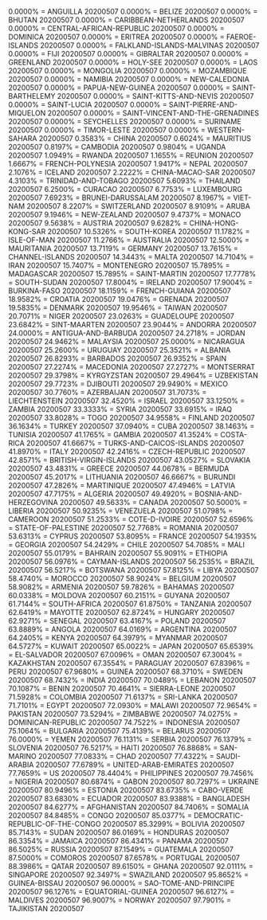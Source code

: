 0.0000% = ANGUILLA 20200507 
0.0000% = BELIZE 20200507 
0.0000% = BHUTAN 20200507 
0.0000% = CARIBBEAN-NETHERLANDS 20200507 
0.0000% = CENTRAL-AFRICAN-REPUBLIC 20200507 
0.0000% = DOMINICA 20200507 
0.0000% = ERITREA 20200507 
0.0000% = FAEROE-ISLANDS 20200507 
0.0000% = FALKLAND-ISLANDS-MALVINAS 20200507 
0.0000% = FIJI 20200507 
0.0000% = GIBRALTAR 20200507 
0.0000% = GREENLAND 20200507 
0.0000% = HOLY-SEE 20200507 
0.0000% = LAOS 20200507 
0.0000% = MONGOLIA 20200507 
0.0000% = MOZAMBIQUE 20200507 
0.0000% = NAMIBIA 20200507 
0.0000% = NEW-CALEDONIA 20200507 
0.0000% = PAPUA-NEW-GUINEA 20200507 
0.0000% = SAINT-BARTHELEMY 20200507 
0.0000% = SAINT-KITTS-AND-NEVIS 20200507 
0.0000% = SAINT-LUCIA 20200507 
0.0000% = SAINT-PIERRE-AND-MIQUELON 20200507 
0.0000% = SAINT-VINCENT-AND-THE-GRENADINES 20200507 
0.0000% = SEYCHELLES 20200507 
0.0000% = SURINAME 20200507 
0.0000% = TIMOR-LESTE 20200507 
0.0000% = WESTERN-SAHARA 20200507 
0.3583% = CHINA 20200507 
0.6024% = MAURITIUS 20200507 
0.8197% = CAMBODIA 20200507 
0.9804% = UGANDA 20200507 
1.0949% = RWANDA 20200507 
1.1655% = REUNION 20200507 
1.6667% = FRENCH-POLYNESIA 20200507 
1.9417% = NEPAL 20200507 
2.1076% = ICELAND 20200507 
2.2222% = CHINA-MACAO-SAR 20200507 
4.3103% = TRINIDAD-AND-TOBAGO 20200507 
5.6093% = THAILAND 20200507 
6.2500% = CURACAO 20200507 
6.7753% = LUXEMBOURG 20200507 
7.6923% = BRUNEI-DARUSSALAM 20200507 
8.1967% = VIET-NAM 20200507 
8.2207% = SWITZERLAND 20200507 
8.9109% = ARUBA 20200507 
9.1946% = NEW-ZEALAND 20200507 
9.4737% = MONACO 20200507 
9.5638% = AUSTRIA 20200507 
9.6282% = CHINA-HONG-KONG-SAR 20200507 
10.5326% = SOUTH-KOREA 20200507 
11.1782% = ISLE-OF-MAN 20200507 
11.2766% = AUSTRALIA 20200507 
12.5000% = MAURITANIA 20200507 
13.7119% = GERMANY 20200507 
13.7615% = CHANNEL-ISLANDS 20200507 
14.3443% = MALTA 20200507 
14.7104% = IRAN 20200507 
15.7407% = MONTENEGRO 20200507 
15.7895% = MADAGASCAR 20200507 
15.7895% = SAINT-MARTIN 20200507 
17.7778% = SOUTH-SUDAN 20200507 
17.8004% = IRELAND 20200507 
17.9004% = BURKINA-FASO 20200507 
18.1159% = FRENCH-GUIANA 20200507 
18.9582% = CROATIA 20200507 
19.0476% = GRENADA 20200507 
19.5835% = DENMARK 20200507 
19.9546% = TAIWAN 20200507 
20.7071% = NIGER 20200507 
23.0263% = GUADELOUPE 20200507 
23.6842% = SINT-MAARTEN 20200507 
23.9044% = ANDORRA 20200507 
24.0000% = ANTIGUA-AND-BARBUDA 20200507 
24.2718% = JORDAN 20200507 
24.9462% = MALAYSIA 20200507 
25.0000% = NICARAGUA 20200507 
25.2600% = URUGUAY 20200507 
25.3521% = ALBANIA 20200507 
26.8293% = BARBADOS 20200507 
26.9352% = SPAIN 20200507 
27.2274% = MACEDONIA 20200507 
27.2727% = MONTSERRAT 20200507 
29.3798% = KYRGYZSTAN 20200507 
29.4964% = UZBEKISTAN 20200507 
29.7723% = DJIBOUTI 20200507 
29.9490% = MEXICO 20200507 
30.7760% = AZERBAIJAN 20200507 
31.7073% = LIECHTENSTEIN 20200507 
32.4520% = ISRAEL 20200507 
33.1250% = ZAMBIA 20200507 
33.3333% = SYRIA 20200507 
33.6915% = IRAQ 20200507 
33.8028% = TOGO 20200507 
34.9558% = FINLAND 20200507 
36.1634% = TURKEY 20200507 
37.0940% = CUBA 20200507 
38.1463% = TUNISIA 20200507 
41.1765% = GAMBIA 20200507 
41.3524% = COSTA-RICA 20200507 
41.6667% = TURKS-AND-CAICOS-ISLANDS 20200507 
41.8970% = ITALY 20200507 
42.2416% = CZECH-REPUBLIC 20200507 
42.8571% = BRITISH-VIRGIN-ISLANDS 20200507 
43.0527% = SLOVAKIA 20200507 
43.4831% = GREECE 20200507 
44.0678% = BERMUDA 20200507 
45.2017% = LITHUANIA 20200507 
46.6667% = BURUNDI 20200507 
47.2826% = MARTINIQUE 20200507 
47.4946% = LATVIA 20200507 
47.7175% = ALGERIA 20200507 
49.4920% = BOSNIA-AND-HERZEGOVINA 20200507 
49.5633% = CANADA 20200507 
50.5000% = LIBERIA 20200507 
50.9235% = VENEZUELA 20200507 
51.0798% = CAMEROON 20200507 
51.2533% = COTE-D-IVOIRE 20200507 
52.6596% = STATE-OF-PALESTINE 20200507 
52.7768% = ROMANIA 20200507 
53.6313% = CYPRUS 20200507 
53.8095% = FRANCE 20200507 
54.1935% = GEORGIA 20200507 
54.2429% = CHILE 20200507 
54.7085% = MALI 20200507 
55.0179% = BAHRAIN 20200507 
55.9091% = ETHIOPIA 20200507 
56.0976% = CAYMAN-ISLANDS 20200507 
56.2535% = BRAZIL 20200507 
56.5217% = BOTSWANA 20200507 
57.8125% = LIBYA 20200507 
58.4740% = MOROCCO 20200507 
58.9024% = BELGIUM 20200507 
58.9082% = ARMENIA 20200507 
59.7826% = BAHAMAS 20200507 
60.0338% = MOLDOVA 20200507 
60.2151% = GUYANA 20200507 
61.7144% = SOUTH-AFRICA 20200507 
61.8750% = TANZANIA 20200507 
62.6419% = MAYOTTE 20200507 
62.8724% = HUNGARY 20200507 
62.9271% = SENEGAL 20200507 
63.4167% = POLAND 20200507 
63.8889% = ANGOLA 20200507 
64.0169% = ARGENTINA 20200507 
64.2405% = KENYA 20200507 
64.3979% = MYANMAR 20200507 
64.5727% = KUWAIT 20200507 
65.0022% = JAPAN 20200507 
65.6539% = EL-SALVADOR 20200507 
67.0096% = OMAN 20200507 
67.3004% = KAZAKHSTAN 20200507 
67.3554% = PARAGUAY 20200507 
67.8396% = PERU 20200507 
67.9680% = GUINEA 20200507 
68.3710% = SWEDEN 20200507 
68.7432% = INDIA 20200507 
70.0489% = LEBANON 20200507 
70.1087% = BENIN 20200507 
70.4641% = SIERRA-LEONE 20200507 
71.5928% = COLOMBIA 20200507 
71.6137% = SRI-LANKA 20200507 
71.7101% = EGYPT 20200507 
72.0930% = MALAWI 20200507 
72.9654% = PAKISTAN 20200507 
73.5294% = ZIMBABWE 20200507 
74.0275% = DOMINICAN-REPUBLIC 20200507 
74.7522% = INDONESIA 20200507 
75.1064% = BULGARIA 20200507 
75.4139% = BELARUS 20200507 
76.0000% = YEMEN 20200507 
76.1131% = SERBIA 20200507 
76.1379% = SLOVENIA 20200507 
76.5217% = HAITI 20200507 
76.8868% = SAN-MARINO 20200507 
77.0833% = CHAD 20200507 
77.4322% = SAUDI-ARABIA 20200507 
77.6789% = UNITED-ARAB-EMIRATES 20200507 
77.7659% = US 20200507 
78.4404% = PHILIPPINES 20200507 
79.7456% = NIGERIA 20200507 
80.6874% = GABON 20200507 
80.7297% = UKRAINE 20200507 
80.9496% = ESTONIA 20200507 
83.6735% = CABO-VERDE 20200507 
83.6830% = ECUADOR 20200507 
83.9388% = BANGLADESH 20200507 
84.6277% = AFGHANISTAN 20200507 
84.7406% = SOMALIA 20200507 
84.8485% = CONGO 20200507 
85.0377% = DEMOCRATIC-REPUBLIC-OF-THE-CONGO 20200507 
85.3299% = BOLIVIA 20200507 
85.7143% = SUDAN 20200507 
86.0169% = HONDURAS 20200507 
86.3354% = JAMAICA 20200507 
86.4341% = PANAMA 20200507 
86.5025% = RUSSIA 20200507 
87.1549% = GUATEMALA 20200507 
87.5000% = COMOROS 20200507 
87.6578% = PORTUGAL 20200507 
88.3986% = QATAR 20200507 
89.6150% = GHANA 20200507 
92.0111% = SINGAPORE 20200507 
92.3497% = SWAZILAND 20200507 
95.8652% = GUINEA-BISSAU 20200507 
96.0000% = SAO-TOME-AND-PRINCIPE 20200507 
96.1276% = EQUATORIAL-GUINEA 20200507 
96.6127% = MALDIVES 20200507 
96.9007% = NORWAY 20200507 
97.7901% = TAJIKISTAN 20200507 
